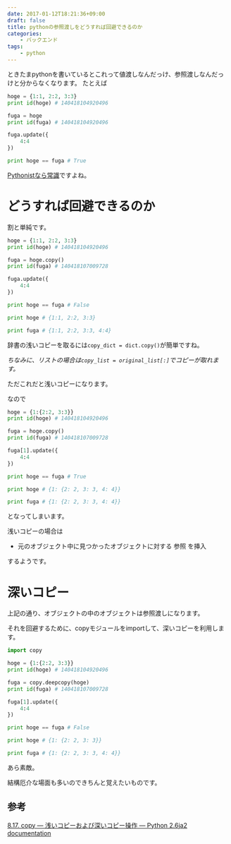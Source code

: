 ```yaml
---
date: 2017-01-12T18:21:36+09:00
draft: false
title: pythonの参照渡しをどうすれば回避できるのか
categories:
    - バックエンド
tags:
    - python
---
```


ときたまpythonを書いているとこれって値渡しなんだっけ、参照渡しなんだっけと分からなくなります。
たとえば
```python
hoge = {1:1, 2:2, 3:3}
print id(hoge) # 140418104920496

fuga = hoge
print id(fuga) # 140418104920496

fuga.update({
    4:4
})

print hoge == fuga # True
```

[Pythonistなら常識](http://note.crohaco.net/2014/python-argument-intro/)ですよね。

# どうすれば回避できるのか

割と単純です。

```python
hoge = {1:1, 2:2, 3:3}
print id(hoge) # 140418104920496

fuga = hoge.copy()
print id(fuga) # 140418107009728

fuga.update({
    4:4
})

print hoge == fuga # False

print hoge # {1:1, 2:2, 3:3}

print fuga # {1:1, 2:2, 3:3, 4:4}
```

辞書の浅いコピーを取るには`copy_dict = dict.copy()`が簡単ですね。

*ちなみに、リストの場合は`copy_list = original_list[:]`でコピーが取れます。*

ただこれだと浅いコピーになります。


なので

```python
hoge = {1:{2:2, 3:3}}
print id(hoge) # 140418104920496

fuga = hoge.copy()
print id(fuga) # 140418107009728

fuga[1].update({
    4:4
})

print hoge == fuga # True

print hoge # {1: {2: 2, 3: 3, 4: 4}}

print fuga # {1: {2: 2, 3: 3, 4: 4}}
```

となってしまいます。

浅いコピーの場合は

* 元のオブジェクト中に見つかったオブジェクトに対する 参照 を挿入

するようです。


# 深いコピー
上記の通り、オブジェクトの中のオブジェクトは参照渡しになります。

それを回避するために、copyモジュールをimportして、深いコピーを利用します。

```python
import copy

hoge = {1:{2:2, 3:3}}
print id(hoge) # 140418104920496

fuga = copy.deepcopy(hoge)
print id(fuga) # 140418107009728

fuga[1].update({
    4:4
})

print hoge == fuga # False

print hoge # {1: {2: 2, 3: 3}}

print fuga # {1: {2: 2, 3: 3, 4: 4}}
```

あら素敵。

結構厄介な場面も多いのできちんと覚えたいものです。

## 参考
[8.17. copy — 浅いコピーおよび深いコピー操作 — Python 2.6ja2 documentation](http://docs.python.jp/2.6/library/copy.html)

